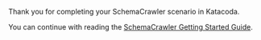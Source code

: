 Thank you for completing your SchemaCrawler scenario in Katacoda.

You can continue with reading the [SchemaCrawler Getting Started Guide](https://www.schemacrawler.com/readme.html).
